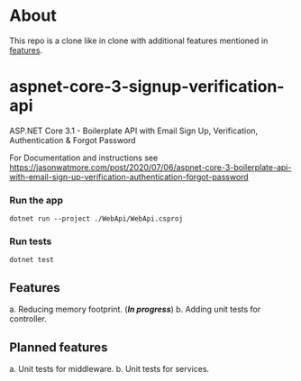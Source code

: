 # About
This repo is a clone like in clone with additional features mentioned in [features](#features).

# aspnet-core-3-signup-verification-api

ASP.NET Core 3.1 - Boilerplate API with Email Sign Up, Verification, Authentication & Forgot Password

For Documentation and instructions see https://jasonwatmore.com/post/2020/07/06/aspnet-core-3-boilerplate-api-with-email-sign-up-verification-authentication-forgot-password

### Run the app

```
dotnet run --project ./WebApi/WebApi.csproj
```

### Run tests

```
dotnet test
```

## Features

a. Reducing memory footprint. (***In progress***)
b. Adding unit tests for controller.

## Planned features

a. Unit tests for middleware.
b. Unit tests for services.
